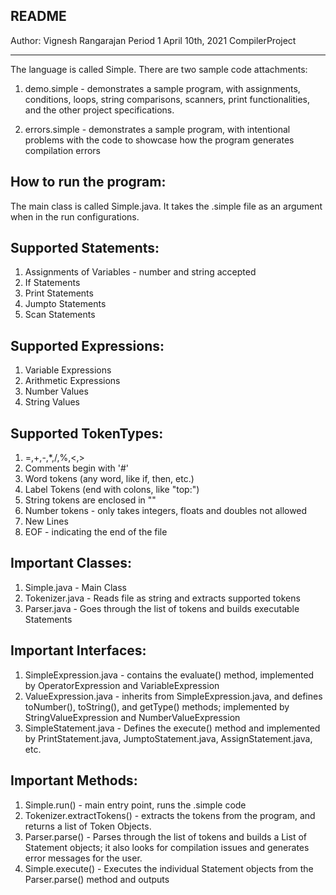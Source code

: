 README
-------


Author: Vignesh Rangarajan
Period 1
April 10th, 2021
CompilerProject

--------------------------

The language is called Simple. There are two sample code attachments:

1. demo.simple - demonstrates a sample program, with assignments, conditions, loops, string comparisons,
scanners, print functionalities, and the other project specifications.

2. errors.simple - demonstrates a sample program, with intentional problems with the code
to showcase how the program generates compilation errors

How to run the program:
-----------------------

The main class is called Simple.java. It takes the .simple file as an argument
when in the run configurations.

Supported Statements:
----------------------

1. Assignments of Variables - number and string accepted
2. If Statements
3. Print Statements
4. Jumpto Statements
5. Scan Statements

Supported Expressions:
----------------------

1. Variable Expressions
2. Arithmetic Expressions
3. Number Values
4. String Values

Supported TokenTypes:
---------------------

1. =,+,-,*,/,%,<,>
2. Comments begin with '#'
3. Word tokens (any word, like if, then, etc.)
4. Label Tokens (end with colons, like "top:")
5. String tokens are enclosed in ""
6. Number tokens - only takes integers, floats and doubles not allowed
7. New Lines
8. EOF - indicating the end of the file

Important Classes:
------------------

1. Simple.java - Main Class
2. Tokenizer.java - Reads file as string and extracts supported tokens
3. Parser.java - Goes through the list of tokens and builds executable Statements

Important Interfaces:
----------------------

1. SimpleExpression.java - contains the evaluate() method, implemented by OperatorExpression and
VariableExpression
2. ValueExpression.java - inherits from SimpleExpression.java, and defines toNumber(), toString(), and
getType() methods; implemented by StringValueExpression and NumberValueExpression
3. SimpleStatement.java - Defines the execute() method and implemented by PrintStatement.java,
JumptoStatement.java, AssignStatement.java, etc.

Important Methods:
------------------

1. Simple.run() - main entry point, runs the .simple code
2. Tokenizer.extractTokens() - extracts the tokens from the program, and returns a list of Token
Objects.
3. Parser.parse() - Parses through the list of tokens and builds a List of Statement objects; it
also looks for compilation issues and generates error messages for the user.
4. Simple.execute() - Executes the individual Statement objects from the Parser.parse() method and
outputs

